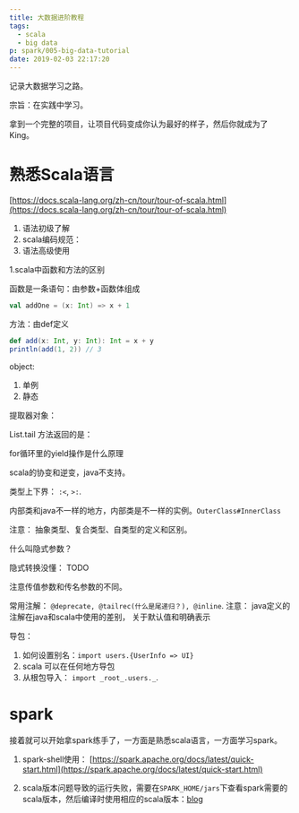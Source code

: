 ```yaml
---
title: 大数据进阶教程
tags:
  - scala
  - big data
p: spark/005-big-data-tutorial
date: 2019-02-03 22:17:20
---
```


记录大数据学习之路。

宗旨：在实践中学习。

拿到一个完整的项目，让项目代码变成你认为最好的样子，然后你就成为了King。

# 熟悉Scala语言

[https://docs.scala-lang.org/zh-cn/tour/tour-of-scala.html](https://docs.scala-lang.org/zh-cn/tour/tour-of-scala.html)

1. 语法初级了解
2. scala编码规范：
3. 语法高级使用

1.scala中函数和方法的区别

函数是一条语句：由参数+函数体组成
```scala
val addOne = (x: Int) => x + 1
```
方法：由def定义
```scala
def add(x: Int, y: Int): Int = x + y
println(add(1, 2)) // 3
```

object: 
1. 单例
2. 静态

提取器对象：

List.tail 方法返回的是：

for循环里的yield操作是什么原理

scala的协变和逆变，java不支持。

类型上下界： `:<`, `>:`.

内部类和java不一样的地方，内部类是不一样的实例。`OuterClass#InnerClass`

注意： 抽象类型、复合类型、自类型的定义和区别。

什么叫隐式参数？

隐式转换没懂： TODO

注意传值参数和传名参数的不同。

常用注解： `@deprecate, @tailrec(什么是尾递归？), @inline`.
注意： java定义的注解在java和scala中使用的差别， 关于默认值和明确表示

导包： 
1. 如何设置别名：`import users.{UserInfo => UI}`
2. scala 可以在任何地方导包
3. 从根包导入： `import _root_.users._`.


# spark
接着就可以开始拿spark练手了，一方面是熟悉scala语言，一方面学习spark。

1. spark-shell使用： [https://spark.apache.org/docs/latest/quick-start.html](https://spark.apache.org/docs/latest/quick-start.html)

2. scala版本问题导致的运行失败，需要在`SPARK_HOME/jars`下查看spark需要的scala版本，然后编译时使用相应的scala版本：[blog](https://blog.csdn.net/u013054888/article/details/54600229)


